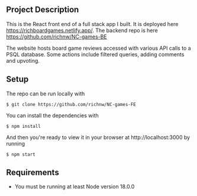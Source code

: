 ## Project Description

This is the React front end of a full stack app I built. It is deployed here https://richboardgames.netlify.app/. The backend repo is here https://github.com/richnw/NC-games-BE

The website hosts board game reviews accessed with various API calls to a PSQL database. Some actions include filtered queries, adding comments and upvoting.

## Setup

The repo can be run locally with

```
$ git clone https://github.com/richnw/NC-games-FE
```

You can install the dependencies with

```
$ npm install
```

And then you're ready to view it in your browser at http://localhost:3000 by running

```
$ npm start
```

## Requirements

- You must be running at least Node version 18.0.0
